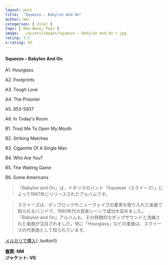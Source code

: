 ```yaml
---
layout: post
title:  "Squeeze – Babylon And On"
author: mmr
categories: [ Vinyl ]
tags: [ New-Wave, Pops ]
image: ../assets/images/Squeeze – Babylon And On-r.jpg
rating: 3.5
v-rating: VG
---
```


#### Squeeze – Babylon And On

A1. Hourglass

A2. Footprints

A3. Tough Love

A4. The Prisoner

A5. 853-5937

A6. In Today's Room

B1. Trust Me To Open My Mouth

B2. Striking Matches

B3. Cigarette Of A Single Man

B4. Who Are You?

B5. The Waiting Game

B6. Some Americans

> 「Babylon and On」は、イギリスのバンド「Squeeze（スクイーズ）」によって1987年にリリースされたアルバムです。

> スクイーズは、ポップロックやニューウェイヴの要素を取り入れた楽曲で知られるバンドで、1980年代の音楽シーンで成功を収めました。「Babylon and On」アルバムも、その特徴的なポップサウンドと洗練された楽曲が注目されました。特に「Hourglass」などの楽曲は、スクイーズの代表曲として知られています。

[メルカリで購入](https://jp.mercari.com/item/m85609686798){:.button1}

<div class="mt-4 mb-4 d-flex align-items-center">
<strong class="mr-1">盤質: NM</strong>
</div>
<div class="mt-4 mb-4 d-flex align-items-center">
<strong class="mr-1">ジャケット: VG</strong>
</div>
